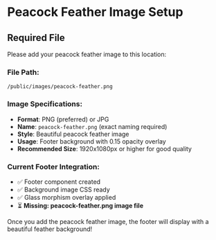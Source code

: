 # Peacock Feather Image Setup

## Required File

Please add your peacock feather image to this location:

### File Path:
```
/public/images/peacock-feather.png
```

### Image Specifications:
- **Format**: PNG (preferred) or JPG
- **Name**: `peacock-feather.png` (exact naming required)
- **Style**: Beautiful peacock feather image
- **Usage**: Footer background with 0.15 opacity overlay
- **Recommended Size**: 1920x1080px or higher for good quality

### Current Footer Integration:
- ✅ Footer component created
- ✅ Background image CSS ready
- ✅ Glass morphism overlay applied
- ⏳ **Missing: peacock-feather.png image file**

Once you add the peacock feather image, the footer will display with a beautiful feather background!